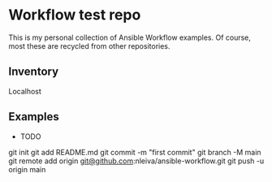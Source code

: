 # Workflow test repo

This is my personal collection of Ansible Workflow examples. Of course, most these are recycled from other repositories.

## Inventory

Localhost

## Examples

- TODO

git init
git add README.md
git commit -m "first commit"
git branch -M main
git remote add origin git@github.com:nleiva/ansible-workflow.git
git push -u origin main
